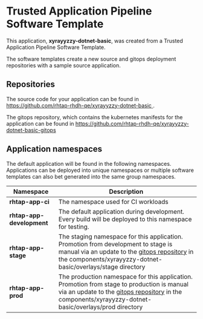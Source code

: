 # Trusted Application Pipeline Software Template

This application, **xyrayyzzy-dotnet-basic**, was created from a Trusted Application Pipeline Software Template.

The software templates create a new source and gitops deployment repositories with a sample source application. 

## Repositories

The source code for your application can be found in [https://github.com/rhtap-rhdh-qe/xyrayyzzy-dotnet-basic ](https://github.com/rhtap-rhdh-qe/xyrayyzzy-dotnet-basic ).
 
The gitops repository, which contains the kubernetes manifests for the application can be found in 
[https://github.com/rhtap-rhdh-qe/xyrayyzzy-dotnet-basic-gitops ](https://github.com/rhtap-rhdh-qe/xyrayyzzy-dotnet-basic-gitops ) 

## Application namespaces 

The default application will be found in the following namespaces. Applications can be deployed into unique namespaces or multiple software templates can also bet generated into the same group namespaces.  

|  Namespace   |  Description   |  
| -------- | -------- |
| **rhtap-app-ci** | The namespace used for CI workloads |
| **rhtap-app-development** | The default application during development. Every build will be deployed to this namespace for testing. |
| **rhtap-app-stage** | The staging namespace for this application. Promotion from development to stage is manual via an update to the [gitops repository](https://github.com/rhtap-rhdh-qe/xyrayyzzy-dotnet-basic-gitops ) in the components/xyrayyzzy-dotnet-basic/overlays/stage directory |
| **rhtap-app-prod** | The production namespace for this application. Promotion from stage to production is manual via an update to the [gitops repository](https://github.com/rhtap-rhdh-qe/xyrayyzzy-dotnet-basic-gitops ) in the components/xyrayyzzy-dotnet-basic/overlays/prod directory |